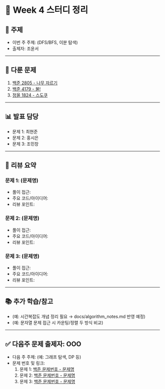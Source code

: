 ﻿# 📆 Week 4 스터디 정리

## 📌 주제
- 이번 주 주제: (DFS/BFS, 이분 탐색)
- 출제자: 조윤서

---

## 📂 다룬 문제
1. [백준 2805 - 나무 자르기](https://www.acmicpc.net/problem/2805)
2. [백준 4179 - 불!](https://www.acmicpc.net/problem/4179)
3. [정올 1824 - 스도쿠](https://jungol.co.kr/problem/1824?cursor=OCw1LDU=)

---

## 📊 발표 담당
- 문제 1: 최현준
- 문제 2: 홍시은
- 문제 3: 조민창

---

## 📝 리뷰 요약
### 문제 1: (문제명)
- 풀이 접근:
- 주요 코드/아이디어:
- 리뷰 포인트:

### 문제 2: (문제명)
- 풀이 접근:
- 주요 코드/아이디어:
- 리뷰 포인트:

### 문제 3: (문제명)
- 풀이 접근:
- 주요 코드/아이디어:
- 리뷰 포인트:

---

## 📚 추가 학습/참고
- (예: 시간복잡도 개념 정리 필요 → docs/algorithm_notes.md 반영 예정)
- (예: 문자열 문제 접근 시 카운팅/정렬 두 방식 비교)

---

## ✅ 다음주 문제 출제자: OOO
- 다음 주 주제: (예: 그래프 탐색, DP 등)
- 문제 번호 및 링크:
  1. 문제 1: [백준 문제번호 - 문제명](문제링크)
  2. 문제 2: [백준 문제번호 - 문제명](문제링크)
  3. 문제 3: [백준 문제번호 - 문제명](문제링크)

